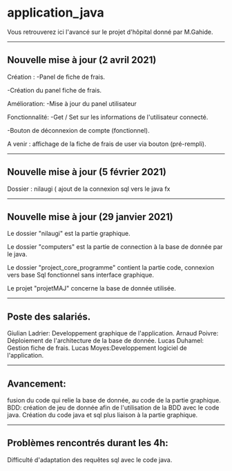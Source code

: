 # application_java
Vous retrouverez ici l'avancé sur le projet d'hôpital donné par M.Gahide.

---------------------------------------------------------------------------------------------------------------
Nouvelle mise à jour (2 avril 2021)
---------------------------------------------------------------------------------------------------------------

Création :
-Panel de fiche de frais.

-Création du panel fiche de frais.

Amélioration:
-Mise à jour du panel utilisateur

Fonctionnalité:
-Get / Set sur les informations de l'utilisateur connecté.

-Bouton de déconnexion de compte (fonctionnel).

A venir : affichage de la fiche de frais de user via bouton (pré-rempli).

---------------------------------------------------------------------------------------------------------------
Nouvelle mise à jour (5 février 2021)
---------------------------------------------------------------------------------------------------------------

Dossier : nilaugi ( ajout de la connexion sql vers le java fx


---------------------------------------------------------------------------------------------------------------
Nouvelle mise à jour (29 janvier 2021)
---------------------------------------------------------------------------------------------------------------

Le dossier "nilaugi" est la partie graphique. 

Le dossier "computers" est la partie de connection à la base de donnée par le java.

Le dossier "project_core_programme" contient la partie code, connexion vers base Sql fonctionnel sans interface graphique.

Le projet "projetMAJ" concerne la base de donnée utilisée.

---------------------------------------------------------------------------------------------------------------
Poste des salariés.
---------------------------------------------------------------------------------------------------------------
Giulian Ladrier: Developpement graphique de l'application.
Arnaud Poivre: Déploiement de l'architecture de la base de donnée.
Lucas Duhamel: Gestion fiche de frais.
Lucas Moyes:Developpement logiciel de l'application.

---------------------------------------------------------------------------------------------------------------
Avancement: 
---------------------------------------------------------------------------------------------------------------
fusion du code qui relie la base de donnée, au code de la partie graphique.
BDD: création de jeu de donnée afin de l'utilisation de la BDD avec le code java.
Création du code java et sql plus liaison à la partie graphique.

---------------------------------------------------------------------------------------------------------------
Problèmes rencontrés durant les 4h:
---------------------------------------------------------------------------------------------------------------
Difficulté d'adaptation des requêtes sql avec le code java.
